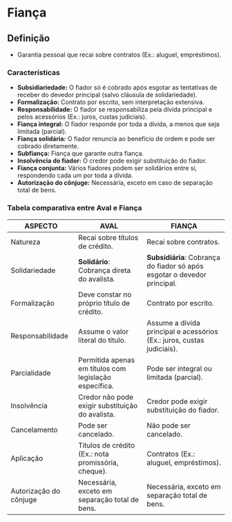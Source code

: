 # Fiança

## Definição
- Garantia pessoal que recai sobre contratos (Ex.: aluguel, empréstimos).

### Características
- **Subsidiariedade:** O fiador só é cobrado após esgotar as tentativas de receber do devedor principal (salvo cláusula de solidariedade).
- **Formalização:** Contrato por escrito, sem interpretação extensiva.
- **Responsabilidade:** O fiador se responsabiliza pela dívida principal e pelos acessórios (Ex.: juros, custas judiciais).
- **Fiança integral:** O fiador responde por toda a dívida, a menos que seja limitada (parcial).
- **Fiança solidária:** O fiador renuncia ao benefício de ordem e pode ser cobrado diretamente.
- **Subfiança:** Fiança que garante outra fiança.
- **Insolvência do fiador:** O credor pode exigir substituição do fiador.
- **Fiança conjunta:** Vários fiadores podem ser solidários entre si, respondendo cada um por toda a dívida.
- **Autorização do cônjuge:** Necessária, exceto em caso de separação total de bens.

### Tabela comparativa entre Aval e Fiança

| ASPECTO                | AVAL                                                   | FIANÇA                                                                   |
|------------------------|--------------------------------------------------------|--------------------------------------------------------------------------|
| Natureza               | Recai sobre títulos de crédito.                        | Recai sobre contratos.                                                   |
| Solidariedade          | **Solidário**: Cobrança direta do avalista.            | **Subsidiária**: Cobrança do fiador só após esgotar o devedor principal. |
| Formalização           | Deve constar no próprio título de crédito.             | Contrato por escrito.                                                    |
| Responsabilidade       | Assume o valor literal do título.                      | Assume a dívida principal e acessórios (Ex.: juros, custas judiciais).   |
| Parcialidade           | Permitida apenas em títulos com legislação específica. | Pode ser integral ou limitada (parcial).                                 |
| Insolvência            | Credor não pode exigir substituição do avalista.       | Credor pode exigir substituição do fiador.                               |
| Cancelamento           | Pode ser cancelado.                                    | Não pode ser cancelado.                                                  |
| Aplicação              | Títulos de crédito (Ex.: nota promissória, cheque).    | Contratos (Ex.: aluguel, empréstimos).                                   |
| Autorização do cônjuge | Necessária, exceto em separação total de bens.         | Necessária, exceto em separação total de bens.                           |
